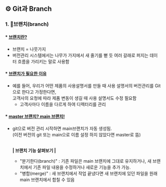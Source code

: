 ## ⚙ Git과 Branch

### 1. 🌱브랜치(branch)

#### * <u>브랜치란?</u>
+ 브랜치 = 나뭇가지
+ 버전관리 시스템에서는 나무가 가지에서 새 줄기를 뻗 듯 여러 갈래로 퍼지는 데이터 흐름을 가리키는 말로 사용함

#### * <u>브랜치가 필요한 이유</u>
+ 예를 들어, 우리가 어떤 제품의 사용설명서를 만들 때 사용 설명서의 버전관리를 Git으로 한다고 가정한다면, <br>
고객사의 요청에 따라 제품 변동이 생길 때 사용 설명서도 수정 필요함
  + 고객사마다 이름을 다르게 하여 디렉터리를 관리

#### * <u>master 브랜치? main 브랜치!</u>
+ git으로 버전 관리 시작하면 main브랜치가 자동 생성됨. 
 <br>(이전 버전의 git 또는 main으로 이름 설정 하지 않았다면 master로 뜸)
 <br/><br/>

  **| 브랜치 기능 살펴보기 |**
  + "분기한다(branch)" : 기존 파일은 main 브랜치에 그대로 유지하거나, 새 브랜치에서 기존 파일 내용을 수정하거나 새로운 기능을 추가 가능.
  + "병합(merge)" : 새 브랜치에서 작업 끝냈다면 새 브랜치에 있던 파일을 원래 main 브랜치에서 합칠 수 있음